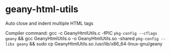 # geany-html-utils
Auto close and indent multiple HTML tags

Compiler command:
gcc -c GeanyHtmlUtils.c -fPIC `pkg-config --cflags geany` && gcc GeanyHtmlUtils.o -o GeanyHtmlUtils.so -shared `pkg-config --libs geany` && sudo cp GeanyHtmlUtils.so /usr/lib/x86_64-linux-gnu/geany
